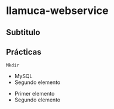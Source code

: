 # llamuca-webservice
## Subtitulo
## Prácticas	

```
Mkdir
```
* MySQL
* Segundo elemento

+ Primer elemento
+ Segundo elemento
  
